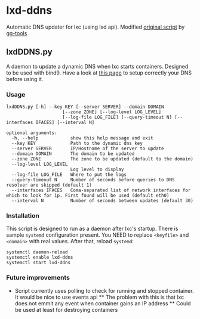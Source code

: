 # lxd-ddns
Automatic DNS updater for lxc (using lxd api). Modified [original script](https://github.com/ggtools/docker-tools/blob/master/dockerDDNS.py) by [gg-tools](https://github.com/ggtools)

## lxdDDNS.py

A daemon to update a dynamic DNS when lxc starts containers. Designed to be used with bind9. Have a look at [this page](https://www.erianna.com/nsupdate-dynamic-dns-updates-with-bind9) to setup correctly your DNS before using it.

### Usage

    lxdDDNS.py [-h] --key KEY [--server SERVER] --domain DOMAIN
                         [--zone ZONE] [--log-level LOG_LEVEL]
                         [--log-file LOG_FILE] [--query-timeout N] [--interfaces IFACES] [--interval N]

    optional arguments:
      -h, --help            show this help message and exit
      --key KEY             Path to the dynamic dns key
      --server SERVER       IP/Hostname of the server to update
      --domain DOMAIN       The domain to be updated
      --zone ZONE           The zone to be updated (default to the domain)
      --log-level LOG_LEVEL
                            Log level to display
      --log-file LOG_FILE   Where to put the logs
      --query-timeout N     Number of seconds before queries to DNS resolver are skipped (default 1)
      --interfaces IFACES   Coma-separated list of network interfaces for which to look for ip. First found will be used (default eth0)
      --interval N          Number of seconds between updates (default 30)

### Installation

This script is designed to run as a daemon after lxc's startup. There is sample `systemd` configuration present. You NEED to replace `<keyfile>` and `<domain>` with real values. After that, reload `systemd`:
```
systemctl daemon-reload
systemctl enable lxd-ddns
systemctl start lxd-ddns
```

### Future improvements

* Script currently uses polling to check for running and stopped container. It would be nice to use events api
** The problem with this is that lxc does not emmit any event when container gains an IP address
** Could be used at least for destroying containers

